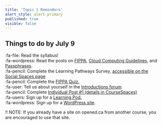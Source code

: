 ```yaml
---
title: 'Topic 1 Reminders'
alert_style: alert-primary
published: true
visible: false
---
```


## Things to do by July 9   

:fa-file: Read the syllabus!  
:fa-wordpress: Read the posts on [FIPPA](https://edtechuvic.ca/edci339/2020/05/03/fippa-privacy-and-consent-resources/), [Cloud Computing Guidelines](https://coursespaces.uvic.ca), and [Passphrases](https://teaching.madland.ca/passphrases).  
:fa-pencil: Complete the Learning Pathways Survey, [accessible on the Social Spaces page](https://edtechuvic.ca/edci339/a03-social-spaces/)  
:fa-pencil: Complete the [FIPPA Quiz.](https://coursespaces.uvic.ca/mod/quiz/view.php?id=1516197)  
:fa-user: Tell us about yourself in the [Introductions forum](https://coursespaces.uvic.ca/mod/forum/view.php?id=1508985).  
:fa-pencil: Complete [Individual Post #1 (details in CourseSpaces)](https://coursespaces.uvic.ca)  
:fa-users: Sign up for a [Learning Pod.](https://edtechuvic.ca/edci339/a03-social-spaces/)  
:fa-wordpress: Sign up for a [WordPress site](https://edtechuvic.ca/edci339/2020/05/03/creating-a-blog-on-the-openetc/).

!! NOTE: If you already have a site on opened.ca from another course, you are encouraged to use that site.
